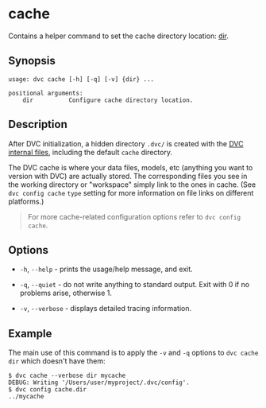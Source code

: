 # cache

Contains a helper command to set the cache directory location:
[dir](/doc/commands-reference/cache-dir).

## Synopsis

```usage
usage: dvc cache [-h] [-q] [-v] {dir} ...

positional arguments:
    dir          Configure cache directory location.
```

## Description

After DVC initialization, a hidden directory `.dvc/` is created with the
[DVC internal files](/doc/user-guide/dvc-files-and-directories), including the
default `cache` directory.

The DVC cache is where your data files, models, etc (anything you want to
version with DVC) are actually stored. The corresponding files you see in the
working directory or "workspace" simply link to the ones in cache. (See
`dvc config cache` `type` setting for more information on file links on
different platforms.)

> For more cache-related configuration options refer to `dvc config cache`.

## Options

- `-h`, `--help` - prints the usage/help message, and exit.

- `-q`, `--quiet` - do not write anything to standard output. Exit with 0 if no
  problems arise, otherwise 1.

- `-v`, `--verbose` - displays detailed tracing information.

## Example

The main use of this command is to apply the `-v` and `-q` options to
`dvc cache dir` which doesn't have them:

```dvc
$ dvc cache --verbose dir mycache
DEBUG: Writing '/Users/user/myproject/.dvc/config'.
$ dvc config cache.dir
../mycache
```
